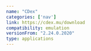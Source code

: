 ```yaml
---
name: "CDex"
categories: ['nav']
link: https://cdex.mu/download
compatibility: emulation
versionFrom: "2.24.0.2020"
type: applications
---
```


